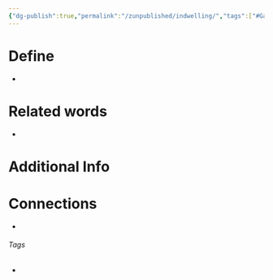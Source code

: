 ```yaml
---
{"dg-publish":true,"permalink":"/zunpublished/indwelling/","tags":["#GateWisdom","GoodNews","I","unpublished"]}
---
```


# Define
- 

# Related words
- 

# Additional Info


# Connections


- 

###### Tags
- 